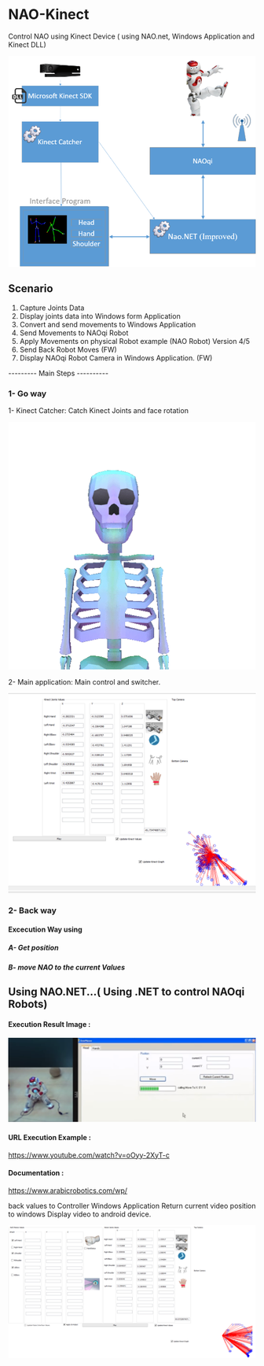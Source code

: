 # NAO-Kinect
Control NAO using Kinect Device ( using NAO.net, Windows Application and Kinect DLL)

![example output](https://github.com/ArabicRobotics/NAO-Kinect/blob/master/NAOKinectFlow.png?raw=true)


## Scenario 

1. Capture Joints Data 
2. Display joints data into Windows form Application 
3. Convert and send movements to Windows Application 
4. Send Movements to NAOqi Robot 
5. Apply Movements on physical Robot example (NAO Robot) Version 4/5
5. Send Back Robot Moves (FW)
6. Display NAOqi Robot Camera in Windows Application. (FW)


---------     Main Steps     ----------

### 1- Go way

1- Kinect Catcher: Catch Kinect Joints and face rotation

![example output](https://github.com/ArabicRobotics/NAO-Kinect/blob/master/tumblr_o5aco3jmvd1qza1qzo1_540.gif?raw=true)


2- Main application: Main control and switcher.

![example output](https://github.com/ArabicRobotics/NAO-Kinect/blob/master/KinectValues.png?raw=true)


### 2- Back way

#### Excecution Way using
##### A- Get position 
##### B- move NAO to the current Values

## Using NAO.NET...( Using .NET to control NAOqi Robots)

#### Execution Result Image : 
![example output](https://github.com/ArabicRobotics/NAO-Kinect/blob/master/NAO.NETDemo.png?raw=true)

#### URL Execution Example :
https://www.youtube.com/watch?v=oOyy-2XyT-c

#### Documentation : 
https://www.arabicrobotics.com/wp/



back values to Controller Windows Application 
Return current video position to windows
Display video to android device.

![example output](https://github.com/ArabicRobotics/NAO-Kinect/blob/master/Kinect-Robot.png?raw=true)

